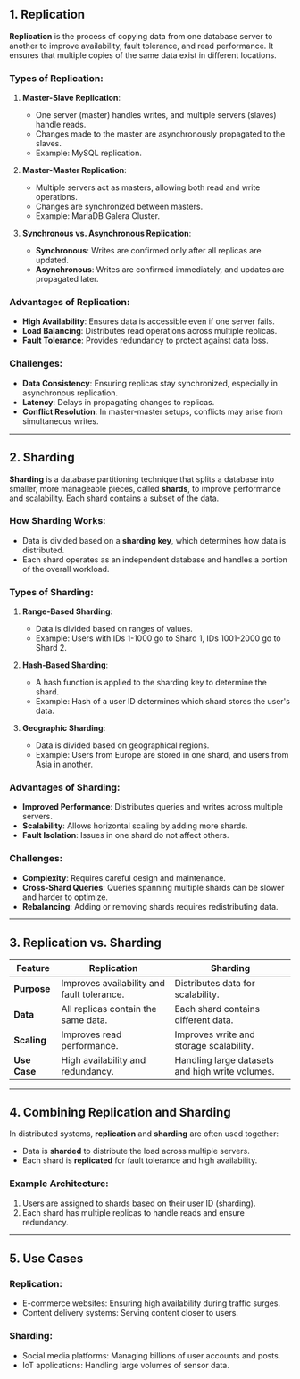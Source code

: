 ## 1. Replication

**Replication** is the process of copying data from one database server to another to improve availability, fault tolerance, and read performance. It ensures that multiple copies of the same data exist in different locations.

### Types of Replication:
1. **Master-Slave Replication**:
   - One server (master) handles writes, and multiple servers (slaves) handle reads.
   - Changes made to the master are asynchronously propagated to the slaves.
   - Example: MySQL replication.

2. **Master-Master Replication**:
   - Multiple servers act as masters, allowing both read and write operations.
   - Changes are synchronized between masters.
   - Example: MariaDB Galera Cluster.

3. **Synchronous vs. Asynchronous Replication**:
   - **Synchronous**: Writes are confirmed only after all replicas are updated.
   - **Asynchronous**: Writes are confirmed immediately, and updates are propagated later.

### Advantages of Replication:
- **High Availability**: Ensures data is accessible even if one server fails.
- **Load Balancing**: Distributes read operations across multiple replicas.
- **Fault Tolerance**: Provides redundancy to protect against data loss.

### Challenges:
- **Data Consistency**: Ensuring replicas stay synchronized, especially in asynchronous replication.
- **Latency**: Delays in propagating changes to replicas.
- **Conflict Resolution**: In master-master setups, conflicts may arise from simultaneous writes.

---

## 2. Sharding

**Sharding** is a database partitioning technique that splits a database into smaller, more manageable pieces, called **shards**, to improve performance and scalability. Each shard contains a subset of the data.

### How Sharding Works:
- Data is divided based on a **sharding key**, which determines how data is distributed.
- Each shard operates as an independent database and handles a portion of the overall workload.

### Types of Sharding:
1. **Range-Based Sharding**:
   - Data is divided based on ranges of values.
   - Example: Users with IDs 1-1000 go to Shard 1, IDs 1001-2000 go to Shard 2.

2. **Hash-Based Sharding**:
   - A hash function is applied to the sharding key to determine the shard.
   - Example: Hash of a user ID determines which shard stores the user's data.

3. **Geographic Sharding**:
   - Data is divided based on geographical regions.
   - Example: Users from Europe are stored in one shard, and users from Asia in another.

### Advantages of Sharding:
- **Improved Performance**: Distributes queries and writes across multiple servers.
- **Scalability**: Allows horizontal scaling by adding more shards.
- **Fault Isolation**: Issues in one shard do not affect others.

### Challenges:
- **Complexity**: Requires careful design and maintenance.
- **Cross-Shard Queries**: Queries spanning multiple shards can be slower and harder to optimize.
- **Rebalancing**: Adding or removing shards requires redistributing data.

---

## 3. Replication vs. Sharding

| Feature                | Replication                           | Sharding                           |
|------------------------|---------------------------------------|------------------------------------|
| **Purpose**            | Improves availability and fault tolerance. | Distributes data for scalability. |
| **Data**               | All replicas contain the same data.  | Each shard contains different data.|
| **Scaling**            | Improves read performance.           | Improves write and storage scalability. |
| **Use Case**           | High availability and redundancy.    | Handling large datasets and high write volumes. |

---

## 4. Combining Replication and Sharding

In distributed systems, **replication** and **sharding** are often used together:
- Data is **sharded** to distribute the load across multiple servers.
- Each shard is **replicated** for fault tolerance and high availability.

### Example Architecture:
1. Users are assigned to shards based on their user ID (sharding).
2. Each shard has multiple replicas to handle reads and ensure redundancy.

---

## 5. Use Cases

### Replication:
- E-commerce websites: Ensuring high availability during traffic surges.
- Content delivery systems: Serving content closer to users.

### Sharding:
- Social media platforms: Managing billions of user accounts and posts.
- IoT applications: Handling large volumes of sensor data.

